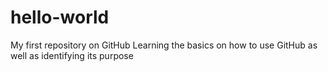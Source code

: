 # hello-world
My first repository on GitHub
Learning the basics on how to use GitHub as well as identifying its purpose
